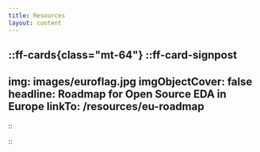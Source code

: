 ```yaml
---
title: Resources
layout: content
---
```


::ff-cards{class="mt-64"}
  ::ff-card-signpost
  ---
  img: images/euroflag.jpg
  imgObjectCover: false
  headline: Roadmap for Open Source EDA in Europe
  linkTo: /resources/eu-roadmap
  ---

  ::

::